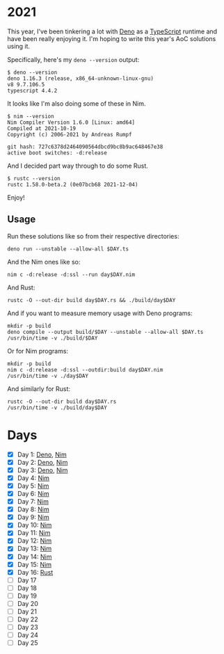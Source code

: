 # 2021

This year, I've been tinkering a lot with [Deno][deno] as a [TypeScript][ts]
runtime and have been really enjoying it. I'm hoping to write this year's AoC
solutions using it.

Specifically, here's my `deno --version` output:

    $ deno --version
    deno 1.16.3 (release, x86_64-unknown-linux-gnu)
    v8 9.7.106.5
    typescript 4.4.2

It looks like I'm also doing some of these in Nim.

    $ nim --version
    Nim Compiler Version 1.6.0 [Linux: amd64]
    Compiled at 2021-10-19
    Copyright (c) 2006-2021 by Andreas Rumpf

    git hash: 727c6378d2464090564dbcd9bc8b9ac648467e38
    active boot switches: -d:release

And I decided part way through to do some Rust.

    $ rustc --version
    rustc 1.58.0-beta.2 (0e07bcb68 2021-12-04)

Enjoy!

## Usage

Run these solutions like so from their respective directories:

    deno run --unstable --allow-all $DAY.ts

And the Nim ones like so:

    nim c -d:release -d:ssl --run day$DAY.nim

And Rust:

    rustc -O --out-dir build day$DAY.rs && ./build/day$DAY

And if you want to measure memory usage with Deno programs:

    mkdir -p build
    deno compile --output build/$DAY --unstable --allow-all $DAY.ts
    /usr/bin/time -v ./build/$DAY

Or for Nim programs:

    mkdir -p build
    nim c -d:release -d:ssl --outdir:build day$DAY.nim
    /usr/bin/time -v ./day$DAY

And similarly for Rust:

    rustc -O --out-dir build day$DAY.rs
    /usr/bin/time -v ./build/day$DAY

# Days

- [x] Day 1: [Deno](./deno/1.ts), [Nim](./nim/day1.nim)
- [x] Day 2: [Deno](./deno/2.ts), [Nim](./nim/day2.nim)
- [x] Day 3: [Deno](./deno/3.ts), [Nim](./nim/day3.nim)
- [x] Day 4: [Nim](./nim/day4.nim)
- [x] Day 5: [Nim](./nim/day5.nim)
- [x] Day 6: [Nim](./nim/day6.nim)
- [x] Day 7: [Nim](./nim/day7.nim)
- [x] Day 8: [Nim](./nim/day8.nim)
- [x] Day 9: [Nim](./nim/day9.nim)
- [x] Day 10: [Nim](./nim/day10.nim)
- [x] Day 11: [Nim](./nim/day11.nim)
- [x] Day 12: [Nim](./nim/day12.nim)
- [x] Day 13: [Nim](./nim/day13.nim)
- [x] Day 14: [Nim](./nim/day14.nim)
- [x] Day 15: [Nim](./nim/day15.nim)
- [x] Day 16: [Rust](./rust/day16.rs)
- [ ] Day 17
- [ ] Day 18
- [ ] Day 19
- [ ] Day 20
- [ ] Day 21
- [ ] Day 22
- [ ] Day 23
- [ ] Day 24
- [ ] Day 25

[deno]: https://deno.land/
[ts]: https://deno.land/manual/typescript
